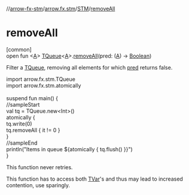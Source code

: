 //[arrow-fx-stm](../../../index.md)/[arrow.fx.stm](../index.md)/[STM](index.md)/[removeAll](remove-all.md)

# removeAll

[common]\
open fun &lt;[A](remove-all.md)&gt; [TQueue](../-t-queue/index.md)&lt;[A](remove-all.md)&gt;.[removeAll](remove-all.md)(pred: ([A](remove-all.md)) -&gt; [Boolean](https://kotlinlang.org/api/latest/jvm/stdlib/kotlin/-boolean/index.html))

Filter a [TQueue](../-t-queue/index.md), removing all elements for which [pred](remove-all.md) returns false.

import arrow.fx.stm.TQueue\
import arrow.fx.stm.atomically\
\
suspend fun main() {\
  //sampleStart\
  val tq = TQueue.new&lt;Int&gt;()\
  atomically {\
    tq.write(0)\
    tq.removeAll { it != 0 }\
  }\
  //sampleEnd\
  println("Items in queue ${atomically { tq.flush() }}")\
}<!--- KNIT example-stm-37.kt -->

This function never retries.

This function has to access both [TVar](../-t-var/index.md)'s and thus may lead to increased contention, use sparingly.

